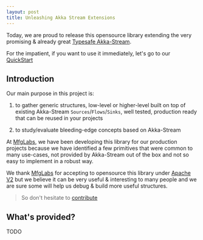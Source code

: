 ```yaml
---
layout: post
title: Unleashing Akka Stream Extensions
---
```



Today, we are proud to release this opensource library extending the very promising & already great [Typesafe Akka-Stream](http://doc.akka.io/docs/akka-stream-and-http-experimental/1.0-RC1/scala.html?_ga=1.42749861.1204922152.1421451776).

For the impatient, if you want to use it immediately, let's go to our [QuickStart](/akka-stream-extensions/quickstart/)

## Introduction

Our main purpose in this project is:

1. to gather generic structures, low-level or higher-level built on top of existing Akka-Stream `Sources`/`Flows`/`Sinks`, well tested, production ready that can be reused in your projects

2. to study/evaluate bleeding-edge concepts based on Akka-Stream

At [MfgLabs](http://mfglabs.com), we have been developing this library for our production projects because we have identified a few primitives that were common to many use-cases, not provided by Akka-Stream out of the box and not so easy to implement in a robust way.

We thank [MfgLabs](http://mfglabs.com) for accepting to opensource this library under [Apache V2](http://www.apache.org/licenses/LICENSE-2.0.html) but we believe it can be very useful & interesting to many people and we are sure some will help us debug & build more useful structures.

> So don't hesitate to [contribute](/akka-stream-extensions/contributing/)

## What's provided?

TODO